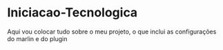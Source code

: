 # Iniciacao-Tecnologica
Aqui vou colocar tudo sobre o meu projeto, o que inclui as configurações do marlin e do plugin

